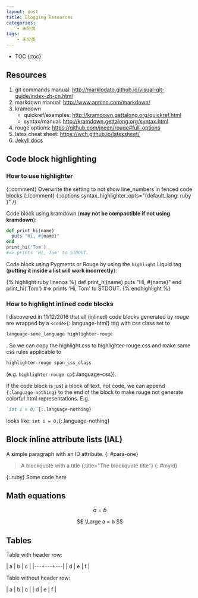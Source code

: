 ```yaml
---
layout: post
title: Blogging Resources
categories:
    - 未分类
tags:
    - 未分类
---
```


* TOC
{:toc}

## Resources
1. git commands manual: <http://marklodato.github.io/visual-git-guide/index-zh-cn.html>
1. markdown manual: <http://www.appinn.com/markdown/>
1. kramdown
   - quickref/examples: <http://kramdown.gettalong.org/quickref.html>
   - syntax/manual: <http://kramdown.gettalong.org/syntax.html>
1. rouge options: <https://github.com/jneen/rouge#full-options>
1. latex cheat sheet: <https://wch.github.io/latexsheet/>
1. [Jekyll docs][jekyll-docs]

## Code block highlighting

### How to use highlighter
{::comment}
Overwrite the setting to not show line_numbers in fenced code blocks
{:/comment}
{::options syntax_highlighter_opts="{default_lang: ruby \}" /}

Code block using kramdown (**may not be compactible if not using kramdown**):

~~~ruby
def print_hi(name)
  puts "Hi, #{name}"
end
print_hi('Tom')
#=> prints 'Hi, Tom' to STDOUT.
~~~

Code block using Pygments or Rouge by using the `highlight` Liquid tag
(**putting it inside a list will work incorrectly**):

{% highlight ruby linenos %}
def print_hi(name)
  puts "Hi, #{name}"
end
print_hi('Tom')
#=> prints 'Hi, Tom' to STDOUT.
{% endhighlight %}

### How to highlight inlined code blocks

I discovered in 11/12/2016 that all (inlined) code blocks generated by rouge are
wrapped by a
`<code>`{:.language-html}
tag with css class set to
```css
language-some_language highlighter-rouge
```
. So we can copy the highlight.css to highlighter-rouge.css and make same css
rules applicable to
```css
highlighter-rouge span_css_class
```
(e.g. `highlighter-rouge cp`{:.language-css}).

If the code block is just a block of text, not code, we can append
`{:language-nothing}` to the end of the block to make rouge not generate
colorful html representations. E.g.
```markdown
`int i = 0;`{:.language-nothing}
```
looks like: `int i = 0;`{:.language-nothing}

## Block inline attribute lists (IAL)

A simple paragraph with an ID attribute.
{: #para-one}

> A blockquote with a title
{:title="The blockquote title"}
{: #myid}

{:.ruby}
    Some code here

## Math equations

$$ a = b $$

$$ \Large a = b $$

## Tables

Table with header row:

| a | b | c |
|---+---+---|
| d | e | f |

Table without header row:

| a | b | c |
| d | e | f |

[jekyll-docs]: http://jekyllrb.com/docs/home
